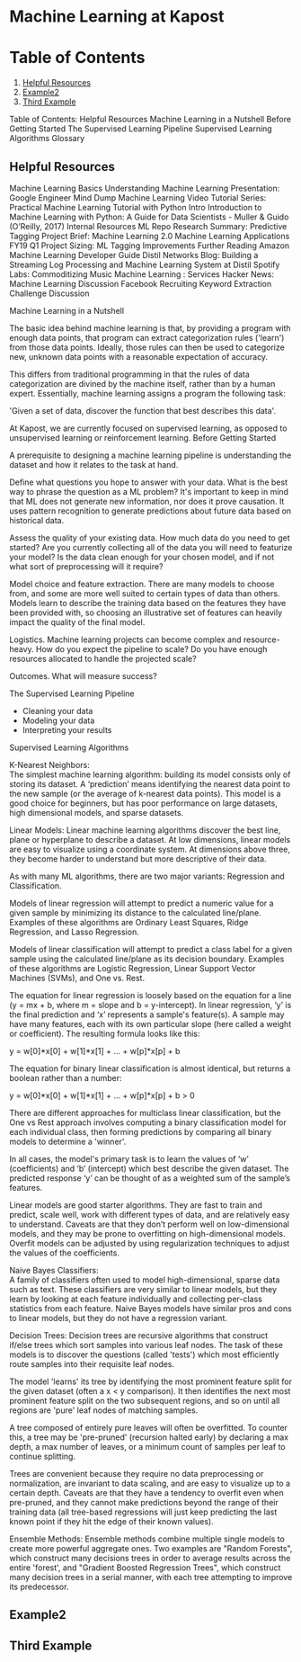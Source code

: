 # Machine Learning at Kapost

# Table of Contents
1. [Helpful Resources](#helpful-resources)
2. [Example2](#example2)
3. [Third Example](#third-example)


Table of Contents: 
Helpful Resources
 Machine Learning in a Nutshell 
Before Getting Started
The Supervised Learning Pipeline
Supervised Learning Algorithms
Glossary

	
## Helpful Resources

Machine Learning Basics
Understanding Machine Learning Presentation: Google Engineer Mind Dump
Machine Learning Video Tutorial Series: Practical Machine Learning Tutorial with Python Intro
Introduction to Machine Learning with Python:  A Guide for Data Scientists - Muller & Guido (O’Reilly, 2017)
	Internal Resources
ML Repo
Research Summary: Predictive Tagging
Project Brief: Machine Learning 2.0
Machine Learning Applications
FY19 Q1 Project Sizing: ML Tagging Improvements
	Further Reading
Amazon Machine Learning Developer Guide
Distil Networks Blog: Building a Streaming Log Processing and Machine Learning System at Distil
Spotify Labs: Commoditizing Music Machine Learning : Services
Hacker News: Machine Learning Discussion
Facebook Recruiting Keyword Extraction Challenge Discussion


Machine Learning in a Nutshell

The basic idea behind machine learning is that, by providing a program with enough data points, that program can extract categorization rules ('learn') from those data points.  Ideally, those rules can then be used to categorize new, unknown data points with a reasonable expectation of accuracy.  

This differs from traditional programming in that the rules of data categorization are divined by the machine itself, rather than by a human expert.  Essentially, machine learning assigns a program the following task:  

'Given a set of data, discover the function that best describes this data'.


At Kapost, we are currently focused on supervised learning, as opposed to unsupervised learning or reinforcement learning.
Before Getting Started

A prerequisite to designing a machine learning pipeline is understanding the dataset and how it relates to the task at hand.

Define what questions you hope to answer with your data.  What is the best way to phrase the question as a ML problem? It's important to keep in mind that ML does not generate new information, nor does it prove causation. It uses pattern recognition to generate predictions about future data based on historical data.  

Assess the quality of your existing data.  How much data do you need to get started?   Are you currently collecting all of the data you will need to featurize your model?  Is the data clean enough for your chosen model, and if not what sort of preprocessing will it require?

Model choice and feature extraction.  There are many models to choose from, and some are more well suited to certain types of data than others.  Models learn to describe the training data based on the features they have been provided with, so choosing an illustrative set of features can heavily impact the quality of the final model.

Logistics.  Machine learning projects can become complex and resource-heavy.  How do you expect the pipeline to scale?  Do you have enough resources allocated to handle the projected scale? 

Outcomes.  What will measure success?



The Supervised Learning Pipeline
- Cleaning your data
- Modeling your data
- Interpreting your results






Supervised Learning Algorithms

K-Nearest Neighbors:  
The simplest machine learning algorithm:  building its model consists only of storing its dataset.  A ‘prediction’ means identifying the nearest data point to the new sample (or the average of k-nearest data points).  This model is a good choice for beginners, but has poor performance on large datasets, high dimensional models, and sparse datasets.  
 

Linear Models: 
Linear machine learning algorithms discover the best line, plane or hyperplane to describe a dataset.  At low dimensions, linear models are easy to visualize using a coordinate system.  At dimensions above three, they become harder to understand but more descriptive of their data. 

As with many ML algorithms, there are two major variants: Regression and Classification.  

Models of linear regression will attempt to predict a numeric value for a given sample by minimizing its distance to the calculated line/plane.  Examples of these algorithms are Ordinary Least Squares, Ridge Regression, and Lasso Regression.

Models of linear classification will attempt to predict a class label for a given sample using the calculated line/plane as its decision boundary.  Examples of these algorithms are Logistic Regression, Linear Support Vector Machines (SVMs), and One vs. Rest.

The equation for linear regression is loosely based on the equation for a line (y = mx + b, where m = slope and b = y-intercept).  In linear regression, ‘y’ is the final prediction and ‘x’ represents a sample's feature(s).  A sample may have many features, each with its own particular slope (here called a weight or coefficient).   The resulting formula looks like this: 

y = w[0]*x[0] + w[1]*x[1] + … + w[p]*x[p] + b 

The equation for binary linear classification is almost identical, but returns a boolean rather than a number: 

 y = w[0]*x[0] + w[1]*x[1] + … + w[p]*x[p] + b > 0

There are different approaches for multiclass linear classification, but the One vs Rest approach involves computing a binary classification model for each individual class, then forming predictions by comparing all binary models to determine a 'winner'.  

In all cases, the model's primary task is to learn the values of ‘w’ (coefficients) and ‘b’ (intercept) which best describe the given dataset.  The predicted response ‘y’ can be thought of as a weighted sum of the sample’s features. 

Linear models are good starter algorithms.  They are fast to train and predict, scale well, work with different types of data, and are relatively easy to understand.  Caveats are that they don’t perform well on low-dimensional models, and they may be prone to overfitting on high-dimensional models.  Overfit models can be adjusted by using regularization techniques to adjust the values of the coefficients.


Naive Bayes Classifiers:  
A family of classifiers often used to model high-dimensional, sparse data such as text.  These classifiers are very similar to linear models, but they learn by looking at each feature individually and collecting per-class statistics from each feature.  Naive Bayes models have similar pros and cons to linear models, but they do not have a regression variant.


Decision Trees: 
Decision trees are recursive algorithms that construct if/else trees which sort samples into various leaf nodes.  The task of these models is to discover the questions (called 'tests') which most efficiently route samples into their requisite leaf nodes. 

The model 'learns' its tree by identifying the most prominent feature split for the given dataset (often a x < y comparison).  It then identifies the next most prominent feature split on the two subsequent regions, and so on until all regions are 'pure' leaf nodes of matching samples.

A tree composed of entirely pure leaves will often be overfitted.  To counter this, a tree may be 'pre-pruned' (recursion halted early) by declaring a max depth, a max number of leaves, or a minimum count of samples per leaf to continue splitting.

Trees are convenient because they require no data preprocessing or normalization, are invariant to data scaling, and are easy to visualize up to a certain depth.  Caveats are that they have a tendency to overfit even when pre-pruned, and they cannot make predictions beyond the range of their training data (all tree-based regressions will just keep predicting the last known point if they hit the edge of their known values).  


Ensemble Methods: 
Ensemble methods combine multiple single models to create more powerful aggregate ones.  Two examples are "Random Forests", which construct many decisions trees in order to average results across the entire 'forest', and "Gradient Boosted Regression Trees", which construct many decision trees in a serial manner, with each tree attempting to improve its predecessor.  




## Example2
## Third Example


 


